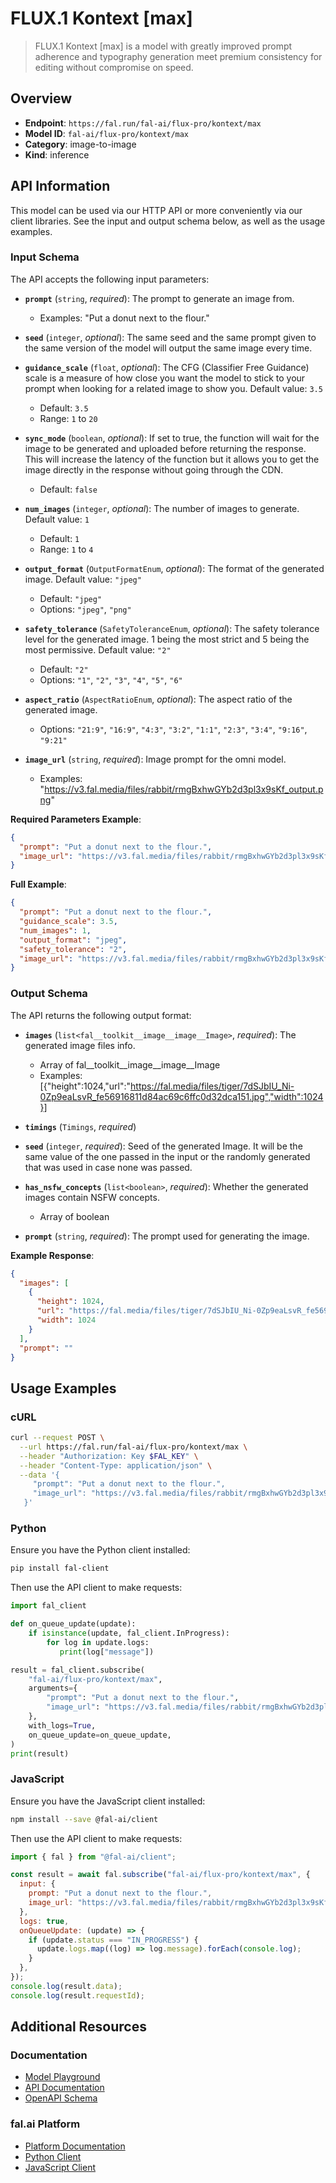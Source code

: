 # FLUX.1 Kontext [max]

> FLUX.1 Kontext [max] is a model with greatly improved prompt adherence and typography generation meet premium consistency for editing without compromise on speed. 
 


## Overview

- **Endpoint**: `https://fal.run/fal-ai/flux-pro/kontext/max`
- **Model ID**: `fal-ai/flux-pro/kontext/max`
- **Category**: image-to-image
- **Kind**: inference


## API Information

This model can be used via our HTTP API or more conveniently via our client libraries.
See the input and output schema below, as well as the usage examples.


### Input Schema

The API accepts the following input parameters:


- **`prompt`** (`string`, _required_):
  The prompt to generate an image from.
  - Examples: "Put a donut next to the flour."

- **`seed`** (`integer`, _optional_):
  The same seed and the same prompt given to the same version of the model
  will output the same image every time.

- **`guidance_scale`** (`float`, _optional_):
  The CFG (Classifier Free Guidance) scale is a measure of how close you want
  the model to stick to your prompt when looking for a related image to show you. Default value: `3.5`
  - Default: `3.5`
  - Range: `1` to `20`

- **`sync_mode`** (`boolean`, _optional_):
  If set to true, the function will wait for the image to be generated and uploaded
  before returning the response. This will increase the latency of the function but
  it allows you to get the image directly in the response without going through the CDN.
  - Default: `false`

- **`num_images`** (`integer`, _optional_):
  The number of images to generate. Default value: `1`
  - Default: `1`
  - Range: `1` to `4`

- **`output_format`** (`OutputFormatEnum`, _optional_):
  The format of the generated image. Default value: `"jpeg"`
  - Default: `"jpeg"`
  - Options: `"jpeg"`, `"png"`

- **`safety_tolerance`** (`SafetyToleranceEnum`, _optional_):
  The safety tolerance level for the generated image. 1 being the most strict and 5 being the most permissive. Default value: `"2"`
  - Default: `"2"`
  - Options: `"1"`, `"2"`, `"3"`, `"4"`, `"5"`, `"6"`

- **`aspect_ratio`** (`AspectRatioEnum`, _optional_):
  The aspect ratio of the generated image.
  - Options: `"21:9"`, `"16:9"`, `"4:3"`, `"3:2"`, `"1:1"`, `"2:3"`, `"3:4"`, `"9:16"`, `"9:21"`

- **`image_url`** (`string`, _required_):
  Image prompt for the omni model.
  - Examples: "https://v3.fal.media/files/rabbit/rmgBxhwGYb2d3pl3x9sKf_output.png"



**Required Parameters Example**:

```json
{
  "prompt": "Put a donut next to the flour.",
  "image_url": "https://v3.fal.media/files/rabbit/rmgBxhwGYb2d3pl3x9sKf_output.png"
}
```

**Full Example**:

```json
{
  "prompt": "Put a donut next to the flour.",
  "guidance_scale": 3.5,
  "num_images": 1,
  "output_format": "jpeg",
  "safety_tolerance": "2",
  "image_url": "https://v3.fal.media/files/rabbit/rmgBxhwGYb2d3pl3x9sKf_output.png"
}
```


### Output Schema

The API returns the following output format:

- **`images`** (`list<fal__toolkit__image__image__Image>`, _required_):
  The generated image files info.
  - Array of fal__toolkit__image__image__Image
  - Examples: [{"height":1024,"url":"https://fal.media/files/tiger/7dSJbIU_Ni-0Zp9eaLsvR_fe56916811d84ac69c6ffc0d32dca151.jpg","width":1024}]

- **`timings`** (`Timings`, _required_)

- **`seed`** (`integer`, _required_):
  Seed of the generated Image. It will be the same value of the one passed in the
  input or the randomly generated that was used in case none was passed.

- **`has_nsfw_concepts`** (`list<boolean>`, _required_):
  Whether the generated images contain NSFW concepts.
  - Array of boolean

- **`prompt`** (`string`, _required_):
  The prompt used for generating the image.



**Example Response**:

```json
{
  "images": [
    {
      "height": 1024,
      "url": "https://fal.media/files/tiger/7dSJbIU_Ni-0Zp9eaLsvR_fe56916811d84ac69c6ffc0d32dca151.jpg",
      "width": 1024
    }
  ],
  "prompt": ""
}
```


## Usage Examples

### cURL

```bash
curl --request POST \
  --url https://fal.run/fal-ai/flux-pro/kontext/max \
  --header "Authorization: Key $FAL_KEY" \
  --header "Content-Type: application/json" \
  --data '{
     "prompt": "Put a donut next to the flour.",
     "image_url": "https://v3.fal.media/files/rabbit/rmgBxhwGYb2d3pl3x9sKf_output.png"
   }'
```

### Python

Ensure you have the Python client installed:

```bash
pip install fal-client
```

Then use the API client to make requests:

```python
import fal_client

def on_queue_update(update):
    if isinstance(update, fal_client.InProgress):
        for log in update.logs:
           print(log["message"])

result = fal_client.subscribe(
    "fal-ai/flux-pro/kontext/max",
    arguments={
        "prompt": "Put a donut next to the flour.",
        "image_url": "https://v3.fal.media/files/rabbit/rmgBxhwGYb2d3pl3x9sKf_output.png"
    },
    with_logs=True,
    on_queue_update=on_queue_update,
)
print(result)
```

### JavaScript

Ensure you have the JavaScript client installed:

```bash
npm install --save @fal-ai/client
```

Then use the API client to make requests:

```javascript
import { fal } from "@fal-ai/client";

const result = await fal.subscribe("fal-ai/flux-pro/kontext/max", {
  input: {
    prompt: "Put a donut next to the flour.",
    image_url: "https://v3.fal.media/files/rabbit/rmgBxhwGYb2d3pl3x9sKf_output.png"
  },
  logs: true,
  onQueueUpdate: (update) => {
    if (update.status === "IN_PROGRESS") {
      update.logs.map((log) => log.message).forEach(console.log);
    }
  },
});
console.log(result.data);
console.log(result.requestId);
```


## Additional Resources

### Documentation

- [Model Playground](https://fal.ai/models/fal-ai/flux-pro/kontext/max)
- [API Documentation](https://fal.ai/models/fal-ai/flux-pro/kontext/max/api)
- [OpenAPI Schema](https://fal.ai/api/openapi/queue/openapi.json?endpoint_id=fal-ai/flux-pro/kontext/max)

### fal.ai Platform

- [Platform Documentation](https://docs.fal.ai)
- [Python Client](https://docs.fal.ai/clients/python)
- [JavaScript Client](https://docs.fal.ai/clients/javascript)